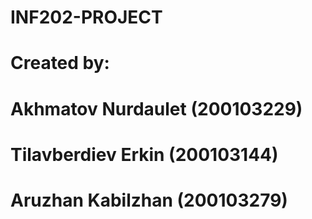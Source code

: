# INF202-PROJECT
# Created by:
# Akhmatov Nurdaulet (200103229)
# Tilavberdiev Erkin (200103144)
# Aruzhan Kabilzhan (200103279)
